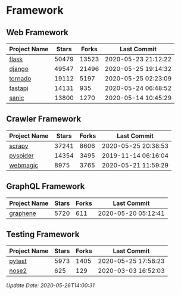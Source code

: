 # Framework

## Web Framework

| Project Name | Stars | Forks | Last Commit |
| ------------ | ----- | ----- | ----------- |
| [flask](https://github.com/pallets/flask) | 50479 | 13523 | 2020-05-23 21:12:22 |
| [django](https://github.com/django/django) | 49547 | 21496 | 2020-05-25 19:14:32 |
| [tornado](https://github.com/tornadoweb/tornado) | 19112 | 5197 | 2020-05-25 02:23:09 |
| [fastapi](https://github.com/tiangolo/fastapi) | 14131 | 935 | 2020-05-24 06:48:52 |
| [sanic](https://github.com/huge-success/sanic) | 13800 | 1270 | 2020-05-14 10:45:29 |

## Crawler Framework

| Project Name | Stars | Forks | Last Commit |
| ------------ | ----- | ----- | ----------- |
| [scrapy](https://github.com/scrapy/scrapy) | 37241 | 8606 | 2020-05-25 20:38:53 |
| [pyspider](https://github.com/binux/pyspider) | 14354 | 3495 | 2019-11-14 06:16:04 |
| [webmagic](https://github.com/code4craft/webmagic) | 8975 | 3765 | 2020-05-21 11:59:29 |

## GraphQL Framework

| Project Name | Stars | Forks | Last Commit |
| ------------ | ----- | ----- | ----------- |
| [graphene](https://github.com/graphql-python/graphene) | 5720 | 611 | 2020-05-20 05:12:41 |

## Testing Framework

| Project Name | Stars | Forks | Last Commit |
| ------------ | ----- | ----- | ----------- |
| [pytest](https://github.com/pytest-dev/pytest) | 5973 | 1405 | 2020-05-25 17:58:23 |
| [nose2](https://github.com/nose-devs/nose2) | 625 | 129 | 2020-03-03 16:52:03 |

*Update Date: 2020-05-26T14:00:31*